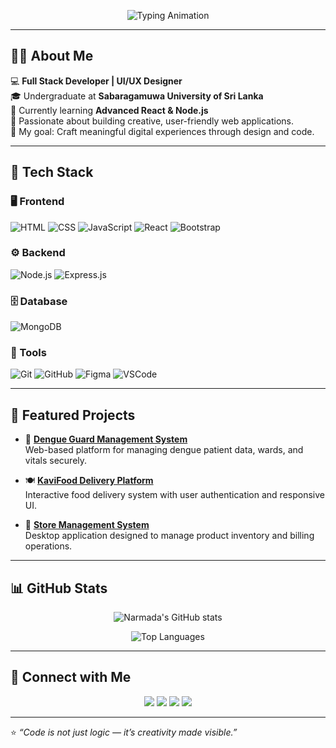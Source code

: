 <!-- 👋 Animated Typing Header -->
<p align="center">
  <img src="https://readme-typing-svg.herokuapp.com?font=Roboto+Mono&size=25&duration=4000&pause=1000&color=00C2FF&center=true&vCenter=true&width=500&lines=Hi+I'm+Narmada!;Full+Stack+Developer;UI%2FUX+Designer;Tech+Enthusiast;Always+learning+new+things!" alt="Typing Animation" />
</p>

---

## 👩‍💻 About Me

💻 **Full Stack Developer | UI/UX Designer**  
🎓 Undergraduate at **Sabaragamuwa University of Sri Lanka**  
🌱 Currently learning **Advanced React & Node.js**  
🚀 Passionate about building creative, user-friendly web applications.  
🎯 My goal: Craft meaningful digital experiences through design and code.

---

## 🧠 Tech Stack

<p align="center">

### 🖥️ Frontend
![HTML](https://img.shields.io/badge/HTML5-E34F26?style=for-the-badge&logo=html5&logoColor=white)
![CSS](https://img.shields.io/badge/CSS3-1572B6?style=for-the-badge&logo=css3&logoColor=white)
![JavaScript](https://img.shields.io/badge/JavaScript-F7DF1E?style=for-the-badge&logo=javascript&logoColor=black)
![React](https://img.shields.io/badge/React-20232A?style=for-the-badge&logo=react&logoColor=61DAFB)
![Bootstrap](https://img.shields.io/badge/Bootstrap-563D7C?style=for-the-badge&logo=bootstrap&logoColor=white)

### ⚙️ Backend
![Node.js](https://img.shields.io/badge/Node.js-339933?style=for-the-badge&logo=nodedotjs&logoColor=white)
![Express.js](https://img.shields.io/badge/Express.js-404D59?style=for-the-badge)

### 🗄️ Database
![MongoDB](https://img.shields.io/badge/MongoDB-4EA94B?style=for-the-badge&logo=mongodb&logoColor=white)

### 🧰 Tools
![Git](https://img.shields.io/badge/Git-F05032?style=for-the-badge&logo=git&logoColor=white)
![GitHub](https://img.shields.io/badge/GitHub-181717?style=for-the-badge&logo=github&logoColor=white)
![Figma](https://img.shields.io/badge/Figma-F24E1E?style=for-the-badge&logo=figma&logoColor=white)
![VSCode](https://img.shields.io/badge/VSCode-0078D7?style=for-the-badge&logo=visualstudiocode&logoColor=white)
</p>

---

## 🌟 Featured Projects

- 🦠 [**Dengue Guard Management System**](https://github.com/NarmadaGunathilaka/DengueGuard)  
  Web-based platform for managing dengue patient data, wards, and vitals securely.

- 🍽️ [**KaviFood Delivery Platform**](https://github.com/NarmadaGunathilaka/KaviFood)  
  Interactive food delivery system with user authentication and responsive UI.

- 🏪 [**Store Management System**](https://github.com/NarmadaGunathilaka/StoreManagement)  
  Desktop application designed to manage product inventory and billing operations.

---

## 📊 GitHub Stats

<p align="center">
  <img src="https://github-readme-stats.vercel.app/api?username=NarmadaGunathilaka&show_icons=true&theme=tokyonight" alt="Narmada's GitHub stats" />
</p>

<p align="center">
  <img src="https://github-readme-stats.vercel.app/api/top-langs/?username=NarmadaGunathilaka&layout=compact&theme=tokyonight" alt="Top Languages" />
</p>

---

## 🤝 Connect with Me

<p align="center">
  <a href="mailto:narmadagunathilaka9@gmail.com"><img src="https://img.shields.io/badge/Email-D14836?style=for-the-badge&logo=gmail&logoColor=white" /></a>
  <a href="https://linkedin.com/in/narmadagunathilaka"><img src="https://img.shields.io/badge/LinkedIn-0077B5?style=for-the-badge&logo=linkedin&logoColor=white" /></a>
  <a href="https://narmada.vercel.app"><img src="https://img.shields.io/badge/Portfolio-000000?style=for-the-badge&logo=vercel&logoColor=white" /></a>
  <a href="https://github.com/NarmadaGunathilaka"><img src="https://img.shields.io/badge/GitHub-181717?style=for-the-badge&logo=github&logoColor=white" /></a>
</p>

---

⭐️ *“Code is not just logic — it’s creativity made visible.”*
